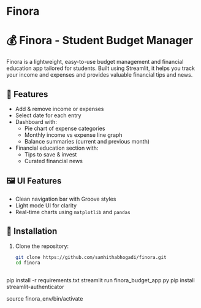 # Finora
# 💰 Finora - Student Budget Manager

Finora is a lightweight, easy-to-use budget management and financial education app tailored for students. Built using Streamlit, it helps you track your income and expenses and provides valuable financial tips and news.

## 🚀 Features

- Add & remove income or expenses
- Select date for each entry
- Dashboard with:
  - Pie chart of expense categories
  - Monthly income vs expense line graph
  - Balance summaries (current and previous month)
- Financial education section with:
  - Tips to save & invest
  - Curated financial news

## 🖼️ UI Features

- Clean navigation bar with Groove styles
- Light mode UI for clarity
- Real-time charts using `matplotlib` and `pandas`

## 🔧 Installation

1. Clone the repository:
   ```bash
   git clone https://github.com/samhithabhogadi/finora.git
   cd finora
 
pip install -r requirements.txt
streamlit run finora_budget_app.py
pip install streamlit-authenticator


source finora_env/bin/activate

